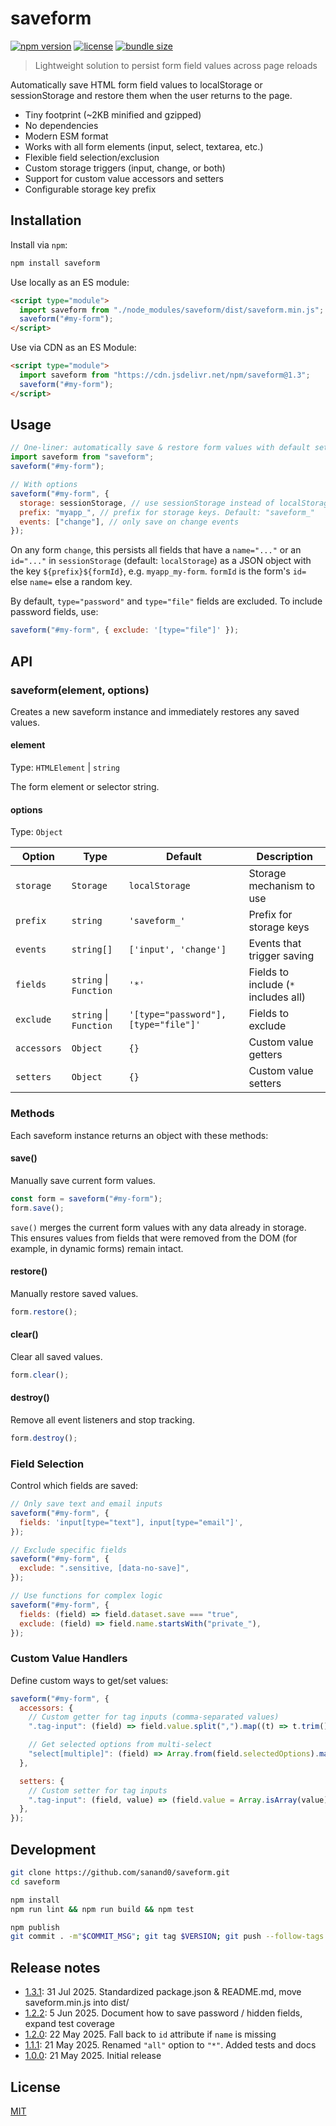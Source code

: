 # saveform

[![npm version](https://img.shields.io/npm/v/saveform.svg)](https://www.npmjs.com/package/saveform)
[![license](https://img.shields.io/npm/l/saveform.svg)](https://github.com/sanand0/saveform/blob/main/LICENSE)
[![bundle size](https://img.shields.io/bundlephobia/minzip/saveform)](https://bundlephobia.com/package/saveform)

> Lightweight solution to persist form field values across page reloads

Automatically save HTML form field values to localStorage or sessionStorage and restore them when the user returns to the page.

- Tiny footprint (~2KB minified and gzipped)
- No dependencies
- Modern ESM format
- Works with all form elements (input, select, textarea, etc.)
- Flexible field selection/exclusion
- Custom storage triggers (input, change, or both)
- Support for custom value accessors and setters
- Configurable storage key prefix

## Installation

Install via `npm`:

```bash
npm install saveform
```

Use locally as an ES module:

```html
<script type="module">
  import saveform from "./node_modules/saveform/dist/saveform.min.js";
  saveform("#my-form");
</script>
```

Use via CDN as an ES Module:

```html
<script type="module">
  import saveform from "https://cdn.jsdelivr.net/npm/saveform@1.3";
  saveform("#my-form");
</script>
```

## Usage

```js
// One-liner: automatically save & restore form values with default settings
import saveform from "saveform";
saveform("#my-form");

// With options
saveform("#my-form", {
  storage: sessionStorage, // use sessionStorage instead of localStorage
  prefix: "myapp_", // prefix for storage keys. Default: "saveform_"
  events: ["change"], // only save on change events
});
```

On any form `change`, this persists all fields that have a `name="..."` or an `id="..."` in `sessionStorage` (default: `localStorage`) as a JSON object with the key `${prefix}${formId}`, e.g. `myapp_my-form`. `formId` is the form's `id=` else `name=` else a random key.

By default, `type="password"` and `type="file"` fields are excluded. To include password fields, use:

```js
saveform("#my-form", { exclude: '[type="file"]' });
```

## API

### saveform(element, options)

Creates a new saveform instance and immediately restores any saved values.

#### element

Type: `HTMLElement` | `string`

The form element or selector string.

#### options

Type: `Object`

| Option      | Type                   | Default                              | Description                          |
| ----------- | ---------------------- | ------------------------------------ | ------------------------------------ |
| `storage`   | `Storage`              | `localStorage`                       | Storage mechanism to use             |
| `prefix`    | `string`               | `'saveform_'`                        | Prefix for storage keys              |
| `events`    | `string[]`             | `['input', 'change']`                | Events that trigger saving           |
| `fields`    | `string` \| `Function` | `'*'`                                | Fields to include (`*` includes all) |
| `exclude`   | `string` \| `Function` | `'[type="password"], [type="file"]'` | Fields to exclude                    |
| `accessors` | `Object`               | `{}`                                 | Custom value getters                 |
| `setters`   | `Object`               | `{}`                                 | Custom value setters                 |

### Methods

Each saveform instance returns an object with these methods:

#### save()

Manually save current form values.

```js
const form = saveform("#my-form");
form.save();
```

`save()` merges the current form values with any data already in storage. This ensures values
from fields that were removed from the DOM (for example, in dynamic forms) remain intact.

#### restore()

Manually restore saved values.

```js
form.restore();
```

#### clear()

Clear all saved values.

```js
form.clear();
```

#### destroy()

Remove all event listeners and stop tracking.

```js
form.destroy();
```

### Field Selection

Control which fields are saved:

```js
// Only save text and email inputs
saveform("#my-form", {
  fields: 'input[type="text"], input[type="email"]',
});

// Exclude specific fields
saveform("#my-form", {
  exclude: ".sensitive, [data-no-save]",
});

// Use functions for complex logic
saveform("#my-form", {
  fields: (field) => field.dataset.save === "true",
  exclude: (field) => field.name.startsWith("private_"),
});
```

### Custom Value Handlers

Define custom ways to get/set values:

```js
saveform("#my-form", {
  accessors: {
    // Custom getter for tag inputs (comma-separated values)
    ".tag-input": (field) => field.value.split(",").map((t) => t.trim()),

    // Get selected options from multi-select
    "select[multiple]": (field) => Array.from(field.selectedOptions).map((opt) => opt.value),
  },

  setters: {
    // Custom setter for tag inputs
    ".tag-input": (field, value) => (field.value = Array.isArray(value) ? value.join(", ") : value),
  },
});
```

## Development

```bash
git clone https://github.com/sanand0/saveform.git
cd saveform

npm install
npm run lint && npm run build && npm test

npm publish
git commit . -m"$COMMIT_MSG"; git tag $VERSION; git push --follow-tags
```

## Release notes

- [1.3.1](https://npmjs.com/package/saveform/v/1.3.1): 31 Jul 2025. Standardized package.json & README.md, move saveform.min.js into dist/
- [1.2.2](https://npmjs.com/package/saveform/v/1.2.2): 5 Jun 2025. Document how to save password / hidden fields, expand test coverage
- [1.2.0](https://npmjs.com/package/saveform/v/1.2.0): 22 May 2025. Fall back to `id` attribute if `name` is missing
- [1.1.1](https://npmjs.com/package/saveform/v/1.1.1): 21 May 2025. Renamed `"all"` option to `"*"`. Added tests and docs
- [1.0.0](https://npmjs.com/package/saveform/v/1.0.0): 21 May 2025. Initial release

## License

[MIT](LICENSE)
